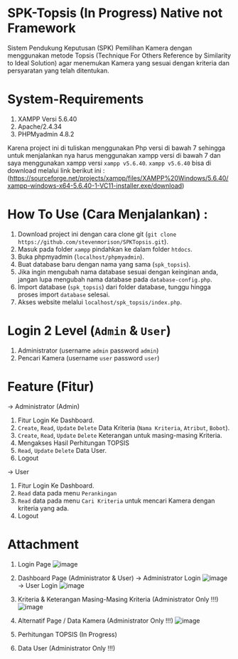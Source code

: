 # SPK-Topsis (In Progress) Native not Framework
Sistem Pendukung Keputusan (SPK) Pemilihan Kamera dengan menggunakan metode Topsis (Technique For Others Reference by Similarity to Ideal Solution) agar menemukan Kamera yang sesuai dengan kriteria dan persyaratan yang telah ditentukan.

# System-Requirements
1. XAMPP Versi 5.6.40
2. Apache/2.4.34 
3. PHPMyadmin 4.8.2
   
Karena project ini di tuliskan menggunakan Php versi di bawah 7 sehingga untuk menjalankan nya harus menggunakan xampp versi di bawah 7 dan saya menggunakan xampp versi `xampp v5.6.40`. 
`xampp v5.6.40` bisa di download melalui link berikut ini : (https://sourceforge.net/projects/xampp/files/XAMPP%20Windows/5.6.40/xampp-windows-x64-5.6.40-1-VC11-installer.exe/download)

# How To Use (Cara Menjalankan) :
1. Download project ini dengan cara clone git (`git clone https://github.com/stevenmorison/SPKTopsis.git`).
2. Masuk pada folder `xampp` pindahkan ke dalam folder `htdocs`.  
3. Buka phpmyadmin (`localhost/phpmyadmin`).
4. Buat database baru dengan nama yang sama (`spk_topsis`).
5. Jika ingin mengubah nama database sesuai dengan keinginan anda, jangan lupa mengubah nama database pada `database-config.php`.
6. Import database (`spk_topsis`) dari folder database, tunggu hingga proses import `database` selesai.
7. Akses website melalui `localhost/spk_topsis/index.php`.

# Login 2 Level (`Admin` & `User`)
1. Administrator (username `admin` password `admin`)
2. Pencari Kamera (username `user` password `user`)

# Feature (Fitur)
-> Administrator (Admin)
1. Fitur Login Ke Dashboard.
2. `Create`, `Read`, `Update` `Delete` Data Kriteria (`Nama Kriteria`, `Atribut`, `Bobot`).
3. `Create`, `Read`, `Update` `Delete` Keterangan untuk masing-masing Kriteria.
4. Mengakses Hasil Perhitungan TOPSIS
5. `Read`, `Update` `Delete` Data User.
6. Logout
   
-> User
1. Fitur Login Ke Dashboard.
2. `Read` data pada menu `Perankingan`  
3. `Read` data pada menu `Cari Kriteria` untuk mencari Kamera dengan kriteria yang ada.
4. Logout


# Attachment

1. Login Page
![image](https://github.com/stevencodelab/SPK-Topsis/assets/46344837/2360cc4a-62e9-46af-b06c-f4eb0fe350e6)

2. Dashboard Page (Administrator & User)
   -> Administrator Login
![image](https://github.com/stevencodelab/SPK-Topsis/assets/46344837/931da65d-f738-43cd-8ebb-2409623bb041)
   -> User Login
![image](https://github.com/stevencodelab/SPK-Topsis/assets/46344837/b24ce142-37a0-44df-abba-8f6bdbf20b81)

4. Kriteria & Keterangan Masing-Masing Kriteria (Administrator Only !!!)
![image](https://github.com/stevencodelab/SPK-Topsis/assets/46344837/3ae7290b-39d6-4155-8ac4-3a81414337ba)

6. Alternatif Page / Data Kamera (Administrator Only !!!)
![image](https://github.com/stevencodelab/SPK-Topsis/assets/46344837/f3755464-c1bf-45b3-aa22-5a5e0e8118c6)

7. Perhitungan TOPSIS (In Progress)

8. Data User (Administrator Only !!!)
